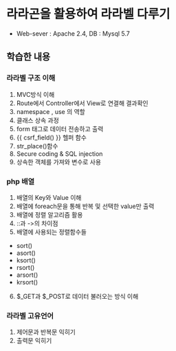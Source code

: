 # 라라곤을 활용하여 라라벨 다루기
* Web-sever : Apache 2.4, DB : Mysql 5.7
## 학습한 내용
### 라라벨 구조 이해
1. MVC방식 이해
2. Route에서 Controller에서 View로 연결해 결과확인
3. namespace , use 의 역할
4. 클래스 상속 과정
5. form 태그로 데이터 전송하고 출력
6. {{ csrf_field() }} 헬퍼 함수
7. str_place()함수
8. Secure coding & SQL injection
9. 상속한 객체를 가져와 변수로 사용
### php 배열
1. 배열의 Key와 Value 이해
2. 배열에 foreach문을 통해 반복 및 선택한 value만 출력
3. 배열에 정렬 알고리즘 활용
4. ::과 ->의 차이점
5. 배열에 사용되는 정렬함수들
 - sort()
 - asort()
 - ksort()
 - rsort()
 - arsort()
 - krsort()
6. $_GET과 $_POST로 데이터 불러오는 방식 이해 
### 라라벨 고유언어
1. 제어문과 반복문 익히기
2. 출력문 익히기
